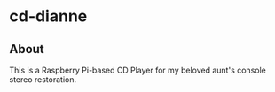 # cd-dianne

## About
This is a Raspberry Pi-based CD Player for my beloved aunt's console stereo restoration.
